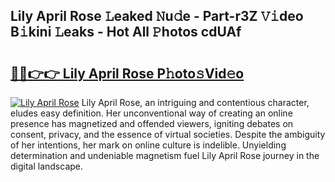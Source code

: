 ## Lily April Rose 𝙻eaked 𝙽u𝚍e - Part-r3Z 𝚅𝚒deo B𝚒kini 𝙻eaks - Hot All 𝙿hotos cdUAf

# <h2><a href="http://ld18kr.urlbe.top/?page=Lily+April+Rose">🔗🔗👉👉 Lily April Rose P𝚑oto𝚜Vid𝚎o</a></h2>

[![Lily April Rose](https://i.imgur.com/eBuTRDB.gif)](http://ld18kr.urlbe.top/?page=Lily+April+Rose)
Lily April Rose, an intriguing and contentious character, eludes easy definition. Her unconventional way of creating an online presence has magnetized and offended viewers, igniting debates on consent, privacy, and the essence of virtual societies. Despite the ambiguity of her intentions, her mark on online culture is indelible. Unyielding determination and undeniable magnetism fuel Lily April Rose journey in the digital landscape.
